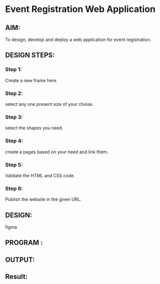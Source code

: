 # Event Registration Web Application

## AIM:
To design, develop and deploy a web application for event registration.

## DESIGN STEPS:

### Step 1:
Create a new frame here.


### Step 2:
select any one present size of your choise.


### Step 3:
select the shapes you need.


### Step 4:
create a pages based on your need and link them.


### Step 5:
Validate the HTML and CSS code.

### Step 6:

Publish the website in the given URL.

## DESIGN:
figma

## PROGRAM :


## OUTPUT:


## Result:

